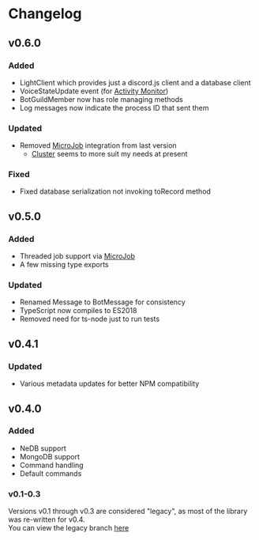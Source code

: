 # Changelog
## v0.6.0
### Added
- LightClient which provides just a discord.js client and a database client
- VoiceStateUpdate event (for [Activity Monitor](https://github.com/benji7425/discord-bot-activity-monitor))
- BotGuildMember now has role managing methods
- Log messages now indicate the process ID that sent them

### Updated
- Removed [MicroJob](https://github.com/wilk/microjob) integration from last version
    - [Cluster](https://nodejs.org/api/cluster.html) seems to more suit my needs at present

### Fixed
- Fixed database serialization not invoking toRecord method

## v0.5.0
### Added
- Threaded job support via [MicroJob](https://github.com/wilk/microjob)
- A few missing type exports

### Updated
- Renamed Message to BotMessage for consistency
- TypeScript now compiles to ES2018
- Removed need for ts-node just to run tests

## v0.4.1
### Updated
- Various metadata updates for better NPM compatibility

## v0.4.0
### Added
- NeDB support
- MongoDB support
- Command handling
- Default commands

### v0.1-0.3
Versions v0.1 through v0.3 are considered "legacy", as most of the library was re-written for v0.4.  
You can view the legacy branch [here](https://github.com/benji7425/disharmony/tree/legacy)
